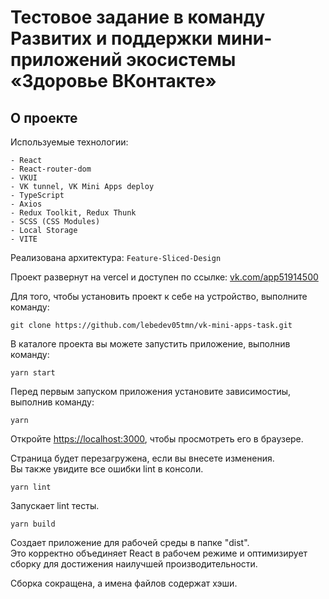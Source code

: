 # Тестовое задание в команду Развитиx и поддержки мини-приложений экосистемы «Здоровье ВКонтакте»

## О проекте

Используемые технологии:

    - React
    - React-router-dom
    - VKUI
    - VK tunnel, VK Mini Apps deploy
    - TypeScript
    - Axios
    - Redux Toolkit, Redux Thunk
    - SCSS (CSS Modules)
    - Local Storage
    - VITE

Реализована архитектура: `Feature-Sliced-Design`

Проект развернут на vercel и доступен по ссылке: [vk.com/app51914500](https://vk.com/app51914500)

Для того, чтобы установить проект к себе на устройство, выполните команду:

```shell
git clone https://github.com/lebedev05tmn/vk-mini-apps-task.git
```

В каталоге проекта вы можете запустить приложение, выполнив команду:

```shell
yarn start
```

Перед первым запуском приложения установите зависимостиы, выполнив команду:

```shell
yarn
```

Откройте [https://localhost:3000](https://localhost:3000), чтобы просмотреть его в браузере.

Страница будет перезагружена, если вы внесете изменения.\
Вы также увидите все ошибки lint в консоли.

```shell
yarn lint
```

Запускает lint тесты.

```shell
yarn build
```

Создает приложение для рабочей среды в папке "dist".\
Это корректно объединяет React в рабочем режиме и оптимизирует сборку для достижения наилучшей производительности.

Сборка сокращена, а имена файлов содержат хэши.
